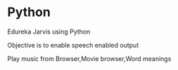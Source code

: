 # Python


Edureka Jarvis using Python


Objective is to enable speech enabled output

Play music from Browser,Movie browser,Word meanings

